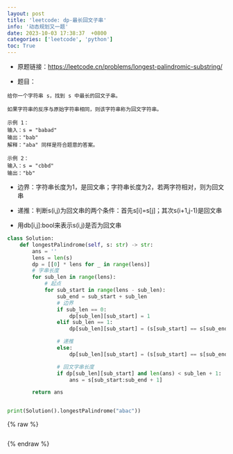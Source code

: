 ```yaml
---
layout: post
title: 'leetcode: dp-最长回文子串'
info: '动态规划又一题'
date: 2023-10-03 17:38:37  +0800
categories: ['leetcode', 'python']
toc: True
---
```


- 原题链接：https://leetcode.cn/problems/longest-palindromic-substring/

- 题目：

```
给你一个字符串 s，找到 s 中最长的回文子串。

如果字符串的反序与原始字符串相同，则该字符串称为回文字符串。

示例 1：
输入：s = "babad"
输出："bab"
解释："aba" 同样是符合题意的答案。

示例 2：
输入：s = "cbbd"
输出："bb"
```


- 边界：字符串长度为1，是回文串；字符串长度为2，若两字符相对，则为回文串
- 递推：判断s(i,j)为回文串的两个条件：首先s[i]=s[j]；其次s(i+1,j-1)是回文串



- 用db[i,j]:bool来表示s(i,j)是否为回文串


```py
class Solution:
    def longestPalindrome(self, s: str) -> str:
        ans = ''
        lens = len(s)
        dp = [[0] * lens for _ in range(lens)]
        # 字串长度
        for sub_len in range(lens):
            # 起点
            for sub_start in range(lens - sub_len):
                sub_end = sub_start + sub_len
                # 边界
                if sub_len == 0:
                    dp[sub_len][sub_start] = 1
                elif sub_len == 1:
                    dp[sub_len][sub_start] = (s[sub_start] == s[sub_end])

                # 递推
                else:
                    dp[sub_len][sub_start] = (s[sub_start] == s[sub_end] and dp[sub_len - 2][sub_start + 1])

                # 回文字串长度
                if dp[sub_len][sub_start] and len(ans) < sub_len + 1:
                    ans = s[sub_start:sub_end + 1]

        return ans


print(Solution().longestPalindrome("abac"))


```


<!-- ![引入图片]({{site.url}}/image/leetcode/2023-10-03-longestPalindrome/image_1.jpg) -->

{% raw %}
```
```
{% endraw %}
